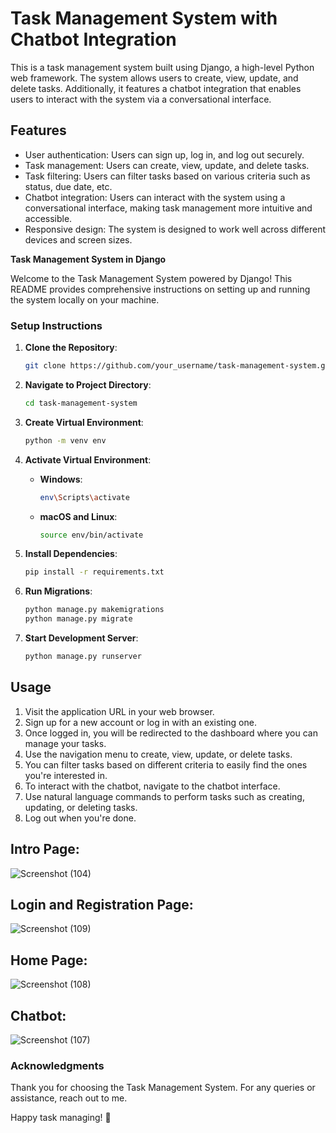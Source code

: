 # Task Management System with Chatbot Integration

This is a task management system built using Django, a high-level Python web framework. The system allows users to create, view, update, and delete tasks. Additionally, it features a chatbot integration that enables users to interact with the system via a conversational interface.

## Features

- User authentication: Users can sign up, log in, and log out securely.
- Task management: Users can create, view, update, and delete tasks.
- Task filtering: Users can filter tasks based on various criteria such as status, due date, etc.
- Chatbot integration: Users can interact with the system using a conversational interface, making task management more intuitive and accessible.
- Responsive design: The system is designed to work well across different devices and screen sizes.

**Task Management System in Django**

Welcome to the Task Management System powered by Django! This README provides comprehensive instructions on setting up and running the system locally on your machine.

### Setup Instructions

1. **Clone the Repository**: 
    ```bash
    git clone https://github.com/your_username/task-management-system.git
    ```

2. **Navigate to Project Directory**: 
    ```bash
    cd task-management-system
    ```

3. **Create Virtual Environment**:
    ```bash
    python -m venv env
    ```

4. **Activate Virtual Environment**:
    - **Windows**:
        ```bash
        env\Scripts\activate
        ```
    - **macOS and Linux**:
        ```bash
        source env/bin/activate
        ```

5. **Install Dependencies**:
    ```bash
    pip install -r requirements.txt
    ```

6. **Run Migrations**:
    ```bash
    python manage.py makemigrations
    python manage.py migrate
    ```

8. **Start Development Server**:
    ```bash
    python manage.py runserver
    ```



## Usage

1. Visit the application URL in your web browser.
2. Sign up for a new account or log in with an existing one.
3. Once logged in, you will be redirected to the dashboard where you can manage your tasks.
4. Use the navigation menu to create, view, update, or delete tasks.
5. You can filter tasks based on different criteria to easily find the ones you're interested in.
6. To interact with the chatbot, navigate to the chatbot interface.
7. Use natural language commands to perform tasks such as creating, updating, or deleting tasks.
8. Log out when you're done.

## Intro Page: 

![Screenshot (104)](https://github.com/sanketssonar/Task_Management_System/assets/110605275/ae311365-e90d-4c16-8629-336fd1504113)

## Login and Registration Page:

![Screenshot (109)](https://github.com/sanketssonar/Task_Management_System/assets/110605275/604bba2d-7433-4ad3-988a-9be399ba0078)

## Home Page:

![Screenshot (108)](https://github.com/sanketssonar/Task_Management_System/assets/110605275/d2193a45-89bb-4cfd-8010-cf1399c682d1)

## Chatbot:

![Screenshot (107)](https://github.com/sanketssonar/Task_Management_System/assets/110605275/f8970177-e635-4ed1-b7ce-40c717d77f04)

### Acknowledgments

Thank you for choosing the Task Management System. For any queries or assistance, reach out to me.

Happy task managing! 🚀

